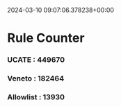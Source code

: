 2024-03-10 09:07:06.378238+00:00
# Rule Counter 
 ### UCATE : 449670

 ### Veneto : 182464

 ### Allowlist : 13930